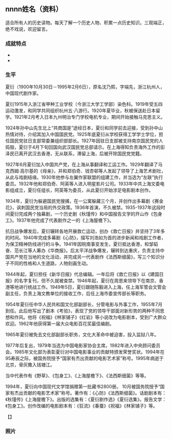 ## nnnn姓名（资料）

适合所有人的历史读物。每天了解一个历史人物、积累一点历史知识。三观端正，绝不戏说，欢迎留言。  

### 成就特点

- ​
- ​


### 生平

夏衍（1900年10月30日－1995年2月6日），原名沈乃熙，字端先，浙江杭州人，中国现代剧作家。



夏衍1915年入浙江省甲种工业学校（今浙江大学工学部）染色科。1919年受五四运动激发，和同学共同组织杭州五·八游行。1920年夏毕业，秋被保送赴日本留学。1921年2月考入日本九州明治专门学校电机专业，期间开始接触马克思主义。

1924年孙中山先生北上“共商国是”途经日本，夏衍和同学前去迎接，受到孙中山热情对待，介绍其加入中国国民党。1925年底夏衍从学校获得工学学士学位，担任国民党驻日支部常委兼组织部部长。1927年因驻日支部被支持南京国民党的人捣毁，夏衍于4月下旬回国向武汉国民党总部请示。在上海得知负责海外工作的彭泽民已离开武汉去香港，无从联系，滞留上海，后被开除国民党党籍。

1927年6月夏衍加入中国共产党，在上海从事翻译和工运工作。1929年翻译了马克西姆·高尔基的《母亲》，并和郑伯奇、钱杏邨等人发起了领导了上海艺术剧社，从此与戏剧结缘。1930年他参与左翼作家联盟的组建工作，并当选为“左联”执行委员。1932年他和郑伯奇、阿英等人进入明星影片公司。1933年中共上海文委电影组成立，夏衍任组长，阿英等为委员，从此夏衍开始涉足电影剧本创作。

1934年，夏衍为躲避国民党搜捕，在一公寓躲藏三个月，并创作出多幕剧《赛金花》，讽刺国民党当局的外交政策。1936年首演，不久被禁。1935-1937年这段时间夏衍完成两个独幕剧，一个历史剧《秋瑾传》和中国报告文学的开山作《包身工》。1937年他完成了代表剧作之一的《上海屋檐下》。

抗日战争爆发后，夏衍辗转各地开展救亡运动，创办《救亡日报》并坚持了3年多的时间。1940年完成多幕剧《心防》，描写刘浩如为首的进步新闻和戏剧工作者，为保卫精神防线进行的斗争。1941年因皖南事变发生，夏衍抵达香港，和邹韬奋、范长江等人筹办《华商报》。后太平洋战争爆发，辗转到达重庆，负责主持中国共产党在当地的文化活动，并完成另一代表剧作《法西斯细菌》，写三个知识分子不同的性格和人生道路，人物刻画生动。

1944年起，夏衍担任《新华日报》代总编辑。一年后将《救亡日报》以《建国日报》的名字复刊，但不久就被查禁。1946年起，夏衍在周恩来领导下在南京、香港等地进行统战工作。1949年5日，夏衍跟随陈毅进入上海，任上海军管会文管会副主任，负责上海文教单位的接收工作，后任上海市委宣传部长等职务。

1954年夏衍任中华人民共和国文化部副部长，分管电影与外事工作，1955年7月到任。此后他写出了剧本《考验》，表现了党的领导干部面对新形势的两种不同思想和作风。他将《祝福》《林家铺子》《红岩》等小说改为电影剧本，受到广大群众欢迎。1962年他获得第一届大众电影百花奖最佳编剧。

1965年夏衍被免去文化部副部长职务，文化大革命中被迫害，投入监狱八年。

1977年后复出，1979年当选为中国电影家协会主席。1982年进入中央顾问委员会。1985年文化部为表彰夏衍对中国电影事业的贡献特颁发荣誉奖状。1994年在95寿辰之际，被国务院授予“国家有杰出贡献的电影艺术家”称号。1995年病逝于北京，骨灰撒入钱塘江。

当中代表作有《野草》、《包身工》、《上海屋檐下》、《法西斯细菌》等等。



1994年，夏衍向中国现代文学馆捐赠第一批藏书2800册。 10月被国务院授予“国家有杰出贡献的电影艺术家”称号。著作有：《心防》《法西斯细菌》。话剧剧本有：《秋瑾传》《上海屋檐下》。出版的选集有：《夏衍剧作选》《夏衍选集》。报告文学：《包身工》。创作改编的电影剧本有：《狂流》《春蚕》《祝福》《林家铺子》等。



【】

### 照片

